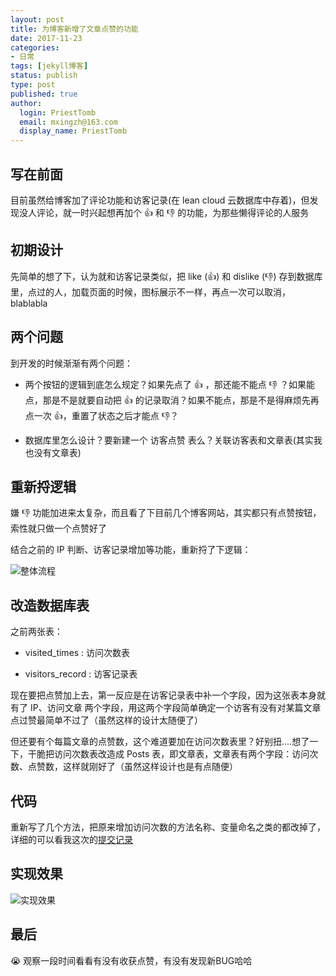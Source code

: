 ```yaml
---
layout: post
title: 为博客新增了文章点赞的功能
date: 2017-11-23
categories:
- 日常
tags: [jekyll博客]
status: publish
type: post
published: true
author:
  login: PriestTomb
  email: mxingzh@163.com
  display_name: PriestTomb
---
```


## 写在前面

目前虽然给博客加了评论功能和访客记录(在 lean cloud 云数据库中存着)，但发现没人评论，就一时兴起想再加个 👍 和 👎 的功能，为那些懒得评论的人服务

## 初期设计

先简单的想了下，认为就和访客记录类似，把 like (👍) 和 dislike (👎) 存到数据库里，点过的人，加载页面的时候，图标展示不一样，再点一次可以取消，blablabla

## 两个问题

到开发的时候渐渐有两个问题：

* 两个按钮的逻辑到底怎么规定？如果先点了 👍 ，那还能不能点 👎 ？如果能点，那是不是就要自动把 👍 的记录取消？如果不能点，那是不是得麻烦先再点一次 👍，重置了状态之后才能点 👎？

* 数据库里怎么设计？要新建一个 访客点赞 表么？关联访客表和文章表(其实我也没有文章表)

## 重新捋逻辑

嫌 👎 功能加进来太复杂，而且看了下目前几个博客网站，其实都只有点赞按钮，索性就只做一个点赞好了

结合之前的 IP 判断、访客记录增加等功能，重新捋了下逻辑：

![整体流程](http://oxujjb0ls.bkt.clouddn.com/image/%E5%8D%9A%E5%AE%A2%E6%96%B0%E5%A2%9E%E7%82%B9%E8%B5%9E%E5%8A%9F%E8%83%BD/%E6%96%B0%E7%9A%84%E6%B5%81%E7%A8%8B.png)

## 改造数据库表

之前两张表：

* visited_times : 访问次数表

* visitors_record : 访客记录表

现在要把点赞加上去，第一反应是在访客记录表中补一个字段，因为这张表本身就有了 IP、访问文章 两个字段，用这两个字段简单确定一个访客有没有对某篇文章点过赞最简单不过了（虽然这样的设计太随便了）

但还要有个每篇文章的点赞数，这个难道要加在访问次数表里？好别扭....想了一下，干脆把访问次数表改造成 Posts 表，即文章表，文章表有两个字段：访问次数、点赞数，这样就刚好了（虽然这样设计也是有点随便）

## 代码

重新写了几个方法，把原来增加访问次数的方法名称、变量命名之类的都改掉了，详细的可以看我这次的[提交记录](https://github.com/PriestTomb/PriestTomb.github.io/commit/dca29503381454eab800754857fbb2194f1287b8)

## 实现效果

![实现效果](http://oxujjb0ls.bkt.clouddn.com/image/%E5%8D%9A%E5%AE%A2%E6%96%B0%E5%A2%9E%E7%82%B9%E8%B5%9E%E5%8A%9F%E8%83%BD/%E5%AE%9E%E7%8E%B0%E6%95%88%E6%9E%9C.png)

## 最后

😭 观察一段时间看看有没有收获点赞，有没有发现新BUG哈哈

